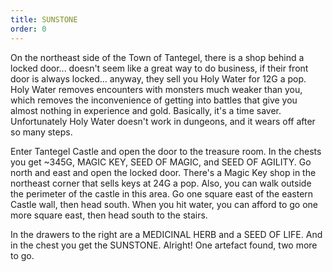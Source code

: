 ```yaml
---
title: SUNSTONE
order: 0
---
```





On the northeast side of the Town of Tantegel, there is a shop behind a locked
door... doesn't seem like a great way to do business, if their front door is
always locked... anyway, they sell you Holy Water for 12G a pop. Holy Water
removes encounters with monsters much weaker than you, which removes the
inconvenience of getting into battles that give you almost nothing in experience
and gold. Basically, it's a time saver. Unfortunately Holy Water doesn't work in
dungeons, and it wears off after so many steps.

Enter Tantegel Castle and open the door to the treasure room. In the chests you
get ~345G, MAGIC KEY, SEED OF MAGIC, and SEED OF AGILITY. Go north and east and
open the locked door. There's a Magic Key shop in the northeast corner that
sells keys at 24G a pop. Also, you can walk outside the perimeter of the castle
in this area. Go one square east of the eastern Castle wall, then head south.
When you hit water, you can afford to go one more square east, then head south
to the stairs.

In the drawers to the right are a MEDICINAL HERB and a SEED OF LIFE. And in the
chest you get the SUNSTONE. Alright! One artefact found, two more to go.




